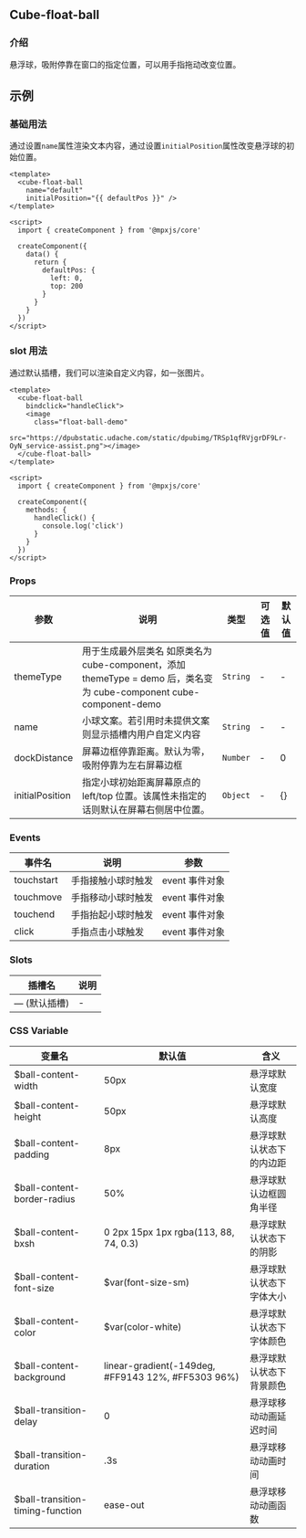 ## Cube-float-ball

<card>

### 介绍

悬浮球，吸附停靠在窗口的指定位置，可以用手指拖动改变位置。

</card>

## 示例

<card>

### 基础用法

通过设置`name`属性渲染文本内容，通过设置`initialPosition`属性改变悬浮球的初始位置。


<collapse-wrapper>

```vue
<template>
  <cube-float-ball
    name="default"
    initialPosition="{{ defaultPos }}" />
</template>

<script>
  import { createComponent } from '@mpxjs/core'

  createComponent({
    data() {
      return {
        defaultPos: {
          left: 0,
          top: 200
        }
      }
    }
  })
</script>
```

</collapse-wrapper>


</card>

<card>

### slot 用法

通过默认插槽，我们可以渲染自定义内容，如一张图片。


<collapse-wrapper>

```vue
<template>
  <cube-float-ball
    bindclick="handleClick">
    <image
      class="float-ball-demo"
      src="https://dpubstatic.udache.com/static/dpubimg/TRSp1qfRVjgrDF9Lr-OyN_service-assist.png"></image>
  </cube-float-ball>
</template>

<script>
  import { createComponent } from '@mpxjs/core'

  createComponent({
    methods: {
      handleClick() {
        console.log('click')
      }
    }
  })
</script>
```

</collapse-wrapper>


</card>


<card> 
 
 ### Props

<!-- @vuese:[name]:props:start -->
|参数|说明|类型|可选值|默认值|
|---|---|---|---|---|
|themeType|用于生成最外层类名 如原类名为 cube-component，添加 themeType = demo 后，类名变为 cube-component cube-component-demo|`String`|-|-|
|name|小球文案。若引用时未提供文案则显示插槽内用户自定义内容|`String`|-|-|
|dockDistance|屏幕边框停靠距离。默认为零，吸附停靠为左右屏幕边框|`Number`|-|0|
|initialPosition|指定小球初始距离屏幕原点的 left/top 位置。该属性未指定的话则默认在屏幕右侧居中位置。|`Object`|-|{}|

<!-- @vuese:[name]:props:end -->


  
</card> 
 
 
 
<card> 
 
 ### Events

<!-- @vuese:[name]:events:start -->
|事件名|说明|参数|
|---|---|---|
|touchstart|手指接触小球时触发|event 事件对象|
|touchmove|手指移动小球时触发|event 事件对象|
|touchend|手指抬起小球时触发|event 事件对象|
|click|手指点击小球触发|event 事件对象|

<!-- @vuese:[name]:events:end -->


  
</card> 
 
<card> 
 
 ### Slots

<!-- @vuese:[name]:slots:start -->
|插槽名|说明|
|---|---|
|— (默认插槽)|-|

<!-- @vuese:[name]:slots:end -->


  
</card> 
 
 
 
<card> 
 
 ### CSS Variable
|变量名|默认值|含义|
|---|---|---|
|<span id="ball-content-width" class="css-var-name">$ball-content-width</span>|<div>50px</div>|悬浮球默认宽度|
|<span id="ball-content-height" class="css-var-name">$ball-content-height</span>|<div>50px</div>|悬浮球默认高度|
|<span id="ball-content-padding" class="css-var-name">$ball-content-padding</span>|<div>8px</div>|悬浮球默认状态下的内边距|
|<span id="ball-content-border-radius" class="css-var-name">$ball-content-border-radius</span>|<div>50%</div>|悬浮球默认边框圆角半径|
|<span id="ball-content-bxsh" class="css-var-name">$ball-content-bxsh</span>|<div>0 2px 15px 1px rgba(113, 88, 74, 0.3)</div>|悬浮球默认状态下的阴影|
|<span id="ball-content-font-size" class="css-var-name">$ball-content-font-size</span>|<div><RouterLink to="/guide/design-tokens.html#font-size-sm" v-slot="{href}"> <a :href="href">$var(font-size-sm)</a> </RouterLink></div>|悬浮球默认状态下字体大小|
|<span id="ball-content-color" class="css-var-name">$ball-content-color</span>|<div><RouterLink to="/guide/design-tokens.html#color-white" v-slot="{href}"> <a :href="href">$var(color-white)</a> </RouterLink></div>|悬浮球默认状态下字体颜色|
|<span id="ball-content-background" class="css-var-name">$ball-content-background</span>|<div>linear-gradient(-149deg, #FF9143 12%, #FF5303 96%)</div>|悬浮球默认状态下背景颜色|
|<span id="ball-transition-delay" class="css-var-name">$ball-transition-delay</span>|<div>0</div>|悬浮球移动动画延迟时间|
|<span id="ball-transition-duration" class="css-var-name">$ball-transition-duration</span>|<div>.3s</div>|悬浮球移动动画时间|
|<span id="ball-transition-timing-function" class="css-var-name">$ball-transition-timing-function</span>|<div>ease-out</div>|悬浮球移动动画函数|
  
</card> 
 
